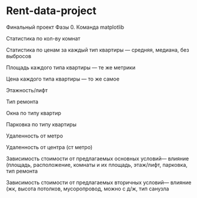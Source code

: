 # Rent-data-project
Финальный проект Фазы 0. Команда matplotlib

Статистика по кол-ву комнат

Статистика по ценам за каждый тип квартиры — средняя, медиана, без выбросов

Площадь каждого типа квартиры — те же метрики

Цена каждого типа квартиры — то же самое

Этажность/лифт

Тип ремонта

Окна по типу квартир

Парковка по типу квартиры

Удаленность от метро

Удаленность от центра (ст метро)

Зависимость стоимости от предлагаемых основных условий— влияние (площадь, расположение, комнаты и их площадь, этаж/лифт, парковка, тип ремонта

Зависимость стоимости от предлагаемых вторичных условий— влияние (жк, высота потолков, мусоропровод, можно с д/ж, тип санузла
